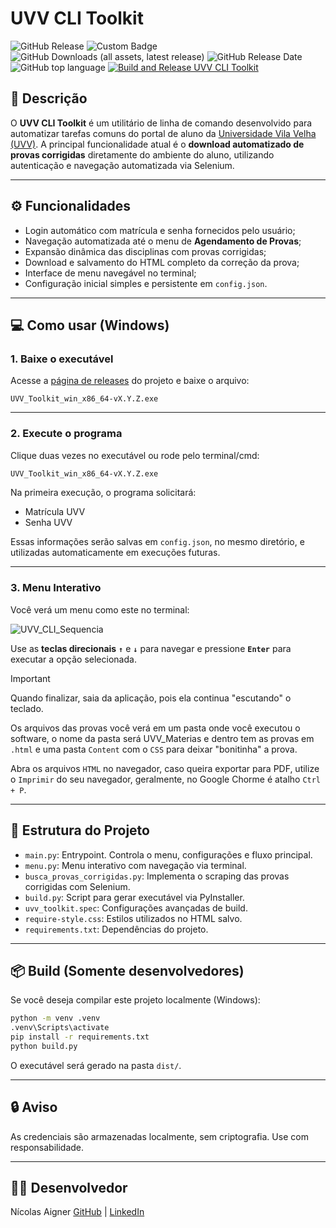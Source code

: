 # UVV CLI Toolkit

![GitHub Release](https://img.shields.io/github/v/release/nicolasaigner/UVV-Toolkit?label=Vers%C3%A3o%20Est%C3%A1vel)
![Custom Badge](https://img.shields.io/badge/Plataforma_suportada-Windows_(.exe)-blue)
![GitHub Downloads (all assets, latest release)](https://img.shields.io/github/downloads/nicolasaigner/UVV-Toolkit/latest/total?label=Downloads&color=25c2a0)
![GitHub Release Date](https://img.shields.io/github/release-date/nicolasaigner/UVV-Toolkit?label=Data%20do%20lan%C3%A7amento)
![GitHub top language](https://img.shields.io/github/languages/top/nicolasaigner/UVV-Toolkit)
[![Build and Release UVV CLI Toolkit](https://github.com/nicolasaigner/UVV-Toolkit/actions/workflows/build-release.yml/badge.svg?branch=main)](https://github.com/nicolasaigner/UVV-Toolkit/actions/workflows/build-release.yml)



## 📘 Descrição

O **UVV CLI Toolkit** é um utilitário de linha de comando desenvolvido para automatizar tarefas comuns do portal de aluno da [Universidade Vila Velha (UVV)](https://aluno.uvv.br/). A principal funcionalidade atual é o **download automatizado de provas corrigidas** diretamente do ambiente do aluno, utilizando autenticação e navegação automatizada via Selenium.

---

## ⚙️ Funcionalidades

- Login automático com matrícula e senha fornecidos pelo usuário;
- Navegação automatizada até o menu de **Agendamento de Provas**;
- Expansão dinâmica das disciplinas com provas corrigidas;
- Download e salvamento do HTML completo da correção da prova;
- Interface de menu navegável no terminal;
- Configuração inicial simples e persistente em `config.json`.

---

## 💻 Como usar (Windows)

### 1. Baixe o executável

Acesse a [página de releases](https://github.com/nicolasaigner/UVV-Toolkit/releases) do projeto e baixe o arquivo:

```
UVV_Toolkit_win_x86_64-vX.Y.Z.exe
```

---

### 2. Execute o programa

Clique duas vezes no executável ou rode pelo terminal/cmd:

```bash
UVV_Toolkit_win_x86_64-vX.Y.Z.exe
```

Na primeira execução, o programa solicitará:

- Matrícula UVV
- Senha UVV

Essas informações serão salvas em `config.json`, no mesmo diretório, e utilizadas automaticamente em execuções futuras.

---

### 3. Menu Interativo

Você verá um menu como este no terminal:

![UVV_CLI_Sequencia](https://github.com/user-attachments/assets/cefae4c8-2163-4a4f-a80b-247e0f3ab989)

Use as **teclas direcionais** **`↑`** e **`↓`** para navegar e pressione **`Enter`** para executar a opção selecionada.

> [!IMPORTANT]
> Quando finalizar, saia da aplicação, pois ela continua "escutando" o teclado.


Os arquivos das provas você verá em um pasta onde você executou o software, o nome da pasta será UVV_Materias e dentro tem as provas em `.html` e uma pasta `Content` com o `CSS` para deixar "bonitinha" a prova. 

Abra os arquivos `HTML` no navegador, caso queira exportar para PDF, utilize o `Imprimir` do seu navegador, geralmente, no Google Chorme é atalho `Ctrl + P`.

---

## 📂 Estrutura do Projeto

- `main.py`: Entrypoint. Controla o menu, configurações e fluxo principal.
- `menu.py`: Menu interativo com navegação via terminal.
- `busca_provas_corrigidas.py`: Implementa o scraping das provas corrigidas com Selenium.
- `build.py`: Script para gerar executável via PyInstaller.
- `uvv_toolkit.spec`: Configurações avançadas de build.
- `require-style.css`: Estilos utilizados no HTML salvo.
- `requirements.txt`: Dependências do projeto.

---

## 📦 Build (Somente desenvolvedores)

Se você deseja compilar este projeto localmente (Windows):

```bash
python -m venv .venv
.venv\Scripts\activate
pip install -r requirements.txt
python build.py
```

O executável será gerado na pasta `dist/`.

---

## 🔒 Aviso

As credenciais são armazenadas localmente, sem criptografia. Use com responsabilidade.

---

## 🧑‍💻 Desenvolvedor

Nícolas Aigner
[GitHub](https://github.com/nicolasaigner) | [LinkedIn](https://linkedin.com/in/nicolasaigner/)
